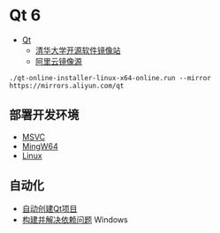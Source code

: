 # Qt 6

- [Qt](https://www.qt.io/zh-cn/)
  - [清华大学开源软件镜像站](https://mirrors.tuna.tsinghua.edu.cn/help/qt/)
  - [阿里云镜像源](https://mirrors.aliyun.com/qt)

`./qt-online-installer-linux-x64-online.run --mirror https://mirrors.aliyun.com/qt`

## 部署开发环境

- [MSVC](vscode_env.win.msvc.md)
- [MingW64](vscode_env.win.md)
- [Linux](vscode_env.linux.md)

## 自动化

- [自动创建Qt项目](create_qt6_project.py)
- [构建并解决依赖问题](qt6_windows_release.py) Windows
